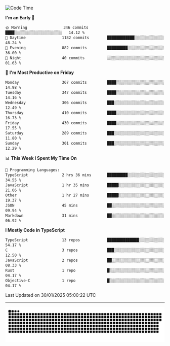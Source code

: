 <!--
<picture>
  <source
    srcset="https://github-readme-stats.vercel.app/api?username=kevinxft&show_icons=true&theme=dark"
    media="(prefers-color-scheme: dark)"
  />
  <source
    srcset="https://github-readme-stats.vercel.app/api?username=kevinxft&show_icons=true"
    media="(prefers-color-scheme: light), (prefers-color-scheme: no-preference)"
  />
  <img src="https://github-readme-stats.vercel.app/api?username=kevinxft&show_icons=true" />
</picture>
-->

<!--START_SECTION:waka-->
![Code Time](http://img.shields.io/badge/Code%20Time-3%2C057%20hrs%2040%20mins-blue)

**I'm an Early 🐤** 

```text
🌞 Morning                346 commits         ████░░░░░░░░░░░░░░░░░░░░░   14.12 % 
🌆 Daytime                1182 commits        ████████████░░░░░░░░░░░░░   48.24 % 
🌃 Evening                882 commits         █████████░░░░░░░░░░░░░░░░   36.00 % 
🌙 Night                  40 commits          ░░░░░░░░░░░░░░░░░░░░░░░░░   01.63 % 
```
📅 **I'm Most Productive on Friday** 

```text
Monday                   367 commits         ████░░░░░░░░░░░░░░░░░░░░░   14.98 % 
Tuesday                  347 commits         ████░░░░░░░░░░░░░░░░░░░░░   14.16 % 
Wednesday                306 commits         ███░░░░░░░░░░░░░░░░░░░░░░   12.49 % 
Thursday                 410 commits         ████░░░░░░░░░░░░░░░░░░░░░   16.73 % 
Friday                   430 commits         ████░░░░░░░░░░░░░░░░░░░░░   17.55 % 
Saturday                 289 commits         ███░░░░░░░░░░░░░░░░░░░░░░   11.80 % 
Sunday                   301 commits         ███░░░░░░░░░░░░░░░░░░░░░░   12.29 % 
```


📊 **This Week I Spent My Time On** 

```text
💬 Programming Languages: 
TypeScript               2 hrs 36 mins       █████████░░░░░░░░░░░░░░░░   34.55 % 
JavaScript               1 hr 35 mins        █████░░░░░░░░░░░░░░░░░░░░   21.06 % 
Other                    1 hr 27 mins        █████░░░░░░░░░░░░░░░░░░░░   19.37 % 
JSON                     45 mins             ██░░░░░░░░░░░░░░░░░░░░░░░   09.94 % 
Markdown                 31 mins             ██░░░░░░░░░░░░░░░░░░░░░░░   06.92 % 
```

**I Mostly Code in TypeScript** 

```text
TypeScript               13 repos            ██████████████░░░░░░░░░░░   54.17 % 
C                        3 repos             ███░░░░░░░░░░░░░░░░░░░░░░   12.50 % 
JavaScript               2 repos             ██░░░░░░░░░░░░░░░░░░░░░░░   08.33 % 
Rust                     1 repo              █░░░░░░░░░░░░░░░░░░░░░░░░   04.17 % 
Objective-C              1 repo              █░░░░░░░░░░░░░░░░░░░░░░░░   04.17 % 
```




 Last Updated on 30/01/2025 05:00:22 UTC
<!--END_SECTION:waka-->

---

<picture>
  <source media="(prefers-color-scheme: dark)" srcset="https://raw.githubusercontent.com/kevinxft/kevinxft/output/github-contribution-grid-snake-dark.svg">
  <source media="(prefers-color-scheme: light)" srcset="https://raw.githubusercontent.com/kevinxft/kevinxft/output/github-contribution-grid-snake.svg">
  <img alt="github contribution grid snake animation" src="https://raw.githubusercontent.com/kevinxft/kevinxft/output/github-contribution-grid-snake.svg">
</picture>